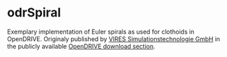 # odrSpiral
Exemplary implementation of Euler spirals as used for clothoids in OpenDRIVE. Originaly published by [VIRES Simulationstechnologie GmbH](https://vires.com/) in the publicly available [OpenDRIVE download section](http://opendrive.org/download.html).
